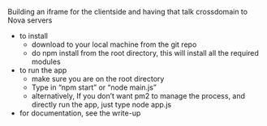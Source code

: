 Building an iframe for the client­side and having that talk cross­domain to Nova servers
- to install
    - download to your local machine from the git repo
    - do npm install from the root directory, this will install all the required modules
- to run the app
    - make sure you are on the root directory
    - Type in “npm start” or “node main.js”
    - alternatively, If you don’t want pm2 to manage the process, and directly run the app, just type node app.js
- for documentation, see the write-up